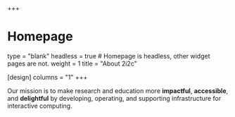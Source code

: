 +++
# Homepage
type = "blank"
headless = true  # Homepage is headless, other widget pages are not.
weight = 1
title = "About 2i2c"

[design]
  columns = "1"
+++

Our mission is to make research and education more **impactful**, **accessible**, and **delightful** by developing, operating, and supporting infrastructure for interactive computing.

